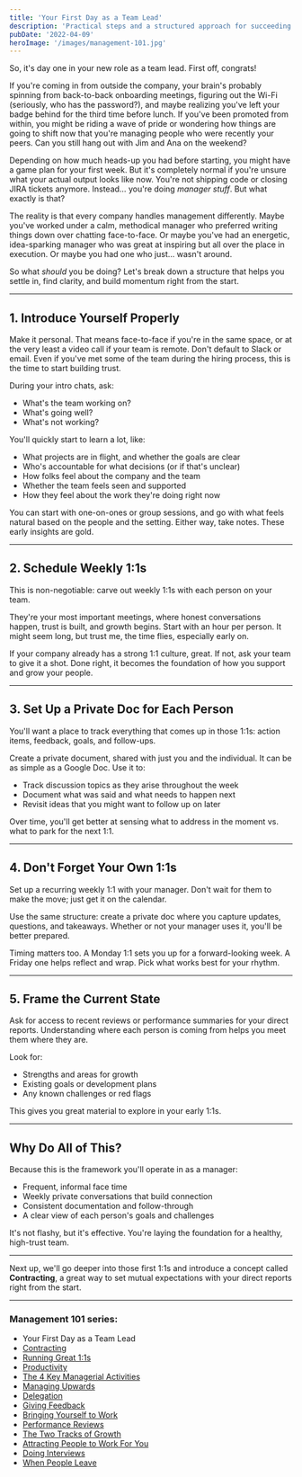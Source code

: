 ```yaml
---
title: 'Your First Day as a Team Lead'
description: 'Practical steps and a structured approach for succeeding in your new leadership role from day one.'
pubDate: '2022-04-09'
heroImage: '/images/management-101.jpg'
---
```


So, it's day one in your new role as a team lead. First off, congrats!

If you're coming in from outside the company, your brain's probably spinning from back-to-back onboarding meetings, figuring out the Wi-Fi (seriously, who has the password?), and maybe realizing you've left your badge behind for the third time before lunch. If you've been promoted from within, you might be riding a wave of pride or wondering how things are going to shift now that you're managing people who were recently your peers. Can you still hang out with Jim and Ana on the weekend?

Depending on how much heads-up you had before starting, you might have a game plan for your first week. But it's completely normal if you're unsure what your actual output looks like now. You're not shipping code or closing JIRA tickets anymore. Instead… you're doing *manager stuff*. But what exactly is that?

The reality is that every company handles management differently. Maybe you've worked under a calm, methodical manager who preferred writing things down over chatting face-to-face. Or maybe you've had an energetic, idea-sparking manager who was great at inspiring but all over the place in execution. Or maybe you had one who just… wasn't around.

So what *should* you be doing? Let's break down a structure that helps you settle in, find clarity, and build momentum right from the start.

---

## 1. Introduce Yourself Properly

Make it personal. That means face-to-face if you're in the same space, or at the very least a video call if your team is remote. Don't default to Slack or email. Even if you've met some of the team during the hiring process, this is the time to start building trust.

During your intro chats, ask:

- What's the team working on?
- What's going well?
- What's not working?

You'll quickly start to learn a lot, like:

- What projects are in flight, and whether the goals are clear
- Who's accountable for what decisions (or if that's unclear)
- How folks feel about the company and the team
- Whether the team feels seen and supported
- How they feel about the work they're doing right now

You can start with one-on-ones or group sessions, and go with what feels natural based on the people and the setting. Either way, take notes. These early insights are gold.

---

## 2. Schedule Weekly 1:1s

This is non-negotiable: carve out weekly 1:1s with each person on your team.

They're your most important meetings, where honest conversations happen, trust is built, and growth begins. Start with an hour per person. It might seem long, but trust me, the time flies, especially early on.

If your company already has a strong 1:1 culture, great. If not, ask your team to give it a shot. Done right, it becomes the foundation of how you support and grow your people.

---

## 3. Set Up a Private Doc for Each Person

You'll want a place to track everything that comes up in those 1:1s: action items, feedback, goals, and follow-ups.

Create a private document, shared with just you and the individual. It can be as simple as a Google Doc. Use it to:

- Track discussion topics as they arise throughout the week
- Document what was said and what needs to happen next
- Revisit ideas that you might want to follow up on later

Over time, you'll get better at sensing what to address in the moment vs. what to park for the next 1:1.

---

## 4. Don't Forget Your Own 1:1s

Set up a recurring weekly 1:1 with your manager. Don't wait for them to make the move; just get it on the calendar.

Use the same structure: create a private doc where you capture updates, questions, and takeaways. Whether or not your manager uses it, you'll be better prepared.

Timing matters too. A Monday 1:1 sets you up for a forward-looking week. A Friday one helps reflect and wrap. Pick what works best for your rhythm.

---

## 5. Frame the Current State

Ask for access to recent reviews or performance summaries for your direct reports. Understanding where each person is coming from helps you meet them where they are.

Look for:

- Strengths and areas for growth
- Existing goals or development plans
- Any known challenges or red flags

This gives you great material to explore in your early 1:1s.

---

## Why Do All of This?

Because this is the framework you'll operate in as a manager:

- Frequent, informal face time
- Weekly private conversations that build connection
- Consistent documentation and follow-through
- A clear view of each person's goals and challenges

It's not flashy, but it's effective. You're laying the foundation for a healthy, high-trust team.

---

Next up, we'll go deeper into those first 1:1s and introduce a concept called **Contracting**, a great way to set mutual expectations with your direct reports right from the start.

---

### Management 101 series:

- Your First Day as a Team Lead
- [Contracting](/blog/management-101-contracting/)
- [Running Great 1:1s](/blog/management-101-one-on-ones/)
- [Productivity](/blog/management-101-productivity/)
- [The 4 Key Managerial Activities](/blog/management-101-4-key-managerial-activities/)
- [Managing Upwards](/blog/management-101-managing-upwards/)
- [Delegation](/blog/management-101-delegation/)
- [Giving Feedback](/blog/management-101-giving-feedback/)
- [Bringing Yourself to Work](/blog/management-101-bringing-yourself-to-work/)
- [Performance Reviews](/blog/management-101-performance-reviews/)
- [The Two Tracks of Growth](/blog/management-101-two-tracks-of-growth/)
- [Attracting People to Work For You](/blog/management-101-attracting-people-to-work-for-you/)
- [Doing Interviews](/blog/management-101-doing-interviews/)
- [When People Leave](/blog/management-101-when-people-leave/)
